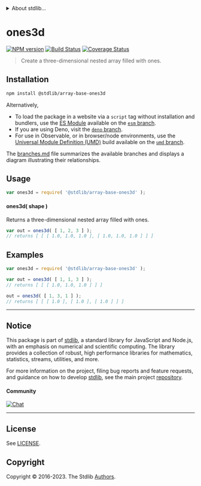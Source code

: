 <!--

@license Apache-2.0

Copyright (c) 2023 The Stdlib Authors.

Licensed under the Apache License, Version 2.0 (the "License");
you may not use this file except in compliance with the License.
You may obtain a copy of the License at

   http://www.apache.org/licenses/LICENSE-2.0

Unless required by applicable law or agreed to in writing, software
distributed under the License is distributed on an "AS IS" BASIS,
WITHOUT WARRANTIES OR CONDITIONS OF ANY KIND, either express or implied.
See the License for the specific language governing permissions and
limitations under the License.

-->


<details>
  <summary>
    About stdlib...
  </summary>
  <p>We believe in a future in which the web is a preferred environment for numerical computation. To help realize this future, we've built stdlib. stdlib is a standard library, with an emphasis on numerical and scientific computation, written in JavaScript (and C) for execution in browsers and in Node.js.</p>
  <p>The library is fully decomposable, being architected in such a way that you can swap out and mix and match APIs and functionality to cater to your exact preferences and use cases.</p>
  <p>When you use stdlib, you can be absolutely certain that you are using the most thorough, rigorous, well-written, studied, documented, tested, measured, and high-quality code out there.</p>
  <p>To join us in bringing numerical computing to the web, get started by checking us out on <a href="https://github.com/stdlib-js/stdlib">GitHub</a>, and please consider <a href="https://opencollective.com/stdlib">financially supporting stdlib</a>. We greatly appreciate your continued support!</p>
</details>

# ones3d

[![NPM version][npm-image]][npm-url] [![Build Status][test-image]][test-url] [![Coverage Status][coverage-image]][coverage-url] <!-- [![dependencies][dependencies-image]][dependencies-url] -->

> Create a three-dimensional nested array filled with ones.

<!-- Section to include introductory text. Make sure to keep an empty line after the intro `section` element and another before the `/section` close. -->

<section class="intro">

</section>

<!-- /.intro -->

<!-- Package usage documentation. -->

<section class="installation">

## Installation

```bash
npm install @stdlib/array-base-ones3d
```

Alternatively,

-   To load the package in a website via a `script` tag without installation and bundlers, use the [ES Module][es-module] available on the [`esm` branch][esm-url].
-   If you are using Deno, visit the [`deno` branch][deno-url].
-   For use in Observable, or in browser/node environments, use the [Universal Module Definition (UMD)][umd] build available on the [`umd` branch][umd-url].

The [branches.md][branches-url] file summarizes the available branches and displays a diagram illustrating their relationships.

</section>

<section class="usage">

## Usage

```javascript
var ones3d = require( '@stdlib/array-base-ones3d' );
```

#### ones3d( shape )

Returns a three-dimensional nested array filled with ones.

```javascript
var out = ones3d( [ 1, 2, 3 ] );
// returns [ [ [ 1.0, 1.0, 1.0 ], [ 1.0, 1.0, 1.0 ] ] ]
```

</section>

<!-- /.usage -->

<!-- Package usage notes. Make sure to keep an empty line after the `section` element and another before the `/section` close. -->

<section class="notes">

</section>

<!-- /.notes -->

<!-- Package usage examples. -->

<section class="examples">

## Examples

<!-- eslint no-undef: "error" -->

```javascript
var ones3d = require( '@stdlib/array-base-ones3d' );

var out = ones3d( [ 1, 1, 3 ] );
// returns [ [ [ 1.0, 1.0, 1.0 ] ] ]

out = ones3d( [ 1, 3, 1 ] );
// returns [ [ [ 1.0 ], [ 1.0 ], [ 1.0 ] ] ]
```

</section>

<!-- /.examples -->

<!-- Section to include cited references. If references are included, add a horizontal rule *before* the section. Make sure to keep an empty line after the `section` element and another before the `/section` close. -->

<section class="references">

</section>

<!-- /.references -->

<!-- Section for related `stdlib` packages. Do not manually edit this section, as it is automatically populated. -->

<section class="related">

</section>

<!-- /.related -->

<!-- Section for all links. Make sure to keep an empty line after the `section` element and another before the `/section` close. -->


<section class="main-repo" >

* * *

## Notice

This package is part of [stdlib][stdlib], a standard library for JavaScript and Node.js, with an emphasis on numerical and scientific computing. The library provides a collection of robust, high performance libraries for mathematics, statistics, streams, utilities, and more.

For more information on the project, filing bug reports and feature requests, and guidance on how to develop [stdlib][stdlib], see the main project [repository][stdlib].

#### Community

[![Chat][chat-image]][chat-url]

---

## License

See [LICENSE][stdlib-license].


## Copyright

Copyright &copy; 2016-2023. The Stdlib [Authors][stdlib-authors].

</section>

<!-- /.stdlib -->

<!-- Section for all links. Make sure to keep an empty line after the `section` element and another before the `/section` close. -->

<section class="links">

[npm-image]: http://img.shields.io/npm/v/@stdlib/array-base-ones3d.svg
[npm-url]: https://npmjs.org/package/@stdlib/array-base-ones3d

[test-image]: https://github.com/stdlib-js/array-base-ones3d/actions/workflows/test.yml/badge.svg?branch=main
[test-url]: https://github.com/stdlib-js/array-base-ones3d/actions/workflows/test.yml?query=branch:main

[coverage-image]: https://img.shields.io/codecov/c/github/stdlib-js/array-base-ones3d/main.svg
[coverage-url]: https://codecov.io/github/stdlib-js/array-base-ones3d?branch=main

<!--

[dependencies-image]: https://img.shields.io/david/stdlib-js/array-base-ones3d.svg
[dependencies-url]: https://david-dm.org/stdlib-js/array-base-ones3d/main

-->

[chat-image]: https://img.shields.io/gitter/room/stdlib-js/stdlib.svg
[chat-url]: https://app.gitter.im/#/room/#stdlib-js_stdlib:gitter.im

[stdlib]: https://github.com/stdlib-js/stdlib

[stdlib-authors]: https://github.com/stdlib-js/stdlib/graphs/contributors

[umd]: https://github.com/umdjs/umd
[es-module]: https://developer.mozilla.org/en-US/docs/Web/JavaScript/Guide/Modules

[deno-url]: https://github.com/stdlib-js/array-base-ones3d/tree/deno
[umd-url]: https://github.com/stdlib-js/array-base-ones3d/tree/umd
[esm-url]: https://github.com/stdlib-js/array-base-ones3d/tree/esm
[branches-url]: https://github.com/stdlib-js/array-base-ones3d/blob/main/branches.md

[stdlib-license]: https://raw.githubusercontent.com/stdlib-js/array-base-ones3d/main/LICENSE

</section>

<!-- /.links -->
